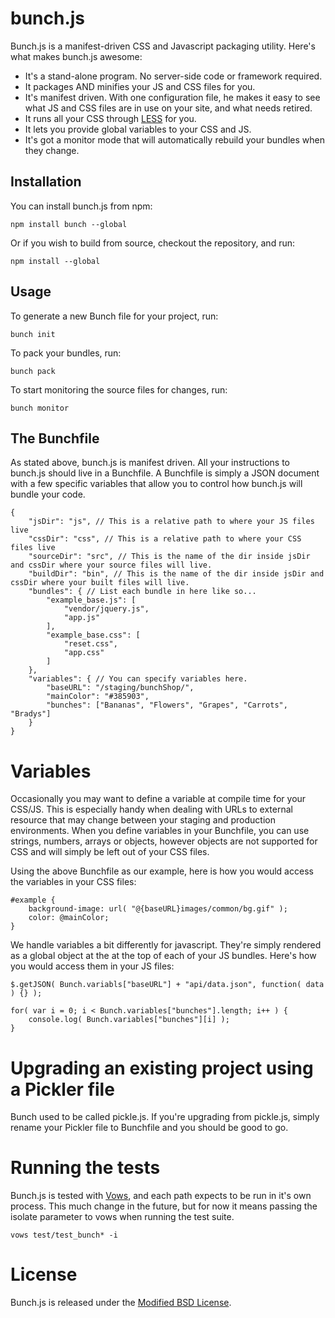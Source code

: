 # bunch.js

Bunch.js is a manifest-driven CSS and Javascript packaging utility. Here's what makes bunch.js awesome:

- It's a stand-alone program. No server-side code or framework required. 
- It packages AND minifies your JS and CSS files for you. 
- It's manifest driven. With one configuration file, he makes it easy to see what JS and CSS files are in use on your site, and what needs retired.
- It runs all your CSS through [LESS](http://lesscss.org/) for you.
- It lets you provide global variables to your CSS and JS.
- It's got a monitor mode that will automatically rebuild your bundles when they change. 

## Installation

You can install bunch.js from npm: 

	npm install bunch --global
	
Or if you wish to build from source, checkout the repository, and run:

	npm install --global

## Usage

To generate a new Bunch file for your project, run:

	bunch init

To pack your bundles, run:

	bunch pack

To start monitoring the source files for changes, run:

	bunch monitor
	
## The Bunchfile

As stated above, bunch.js is manifest driven. All your instructions to bunch.js should live in a Bunchfile. A Bunchfile is simply a JSON document with a few specific variables that allow you to control how bunch.js will bundle your code. 

	{
		"jsDir": "js", // This is a relative path to where your JS files live
		"cssDir": "css", // This is a relative path to where your CSS files live
		"sourceDir": "src", // This is the name of the dir inside jsDir and cssDir where your source files will live.
		"buildDir": "bin", // This is the name of the dir inside jsDir and cssDir where your built files will live.
		"bundles": { // List each bundle in here like so...
			"example_base.js": [
				"vendor/jquery.js",
				"app.js"
			],
			"example_base.css": [
				"reset.css",
				"app.css"
			]
		},
		"variables": { // You can specify variables here.
			"baseURL": "/staging/bunchShop/",
			"mainColor": "#385903",
			"bunches": ["Bananas", "Flowers", "Grapes", "Carrots", "Bradys"]
		}
	}
	
	
# Variables 

Occasionally you may want to define a variable at compile time for your CSS/JS. This is especially handy when dealing with URLs to external resource that may change between your staging and production environments. When you define variables in your Bunchfile, you can use strings, numbers, arrays or objects, however objects are not supported for CSS and will simply be left out of your CSS files. 

Using the above Bunchfile as our example, here is how you would access the variables in your CSS files: 

	#example {
		background-image: url( "@{baseURL}images/common/bg.gif" );
		color: @mainColor;
	}
	
We handle variables a bit differently for javascript. They're simply rendered as a global object at the at the top of each of your JS bundles. Here's how you would access them in your JS files: 

	$.getJSON( Bunch.variabls["baseURL"] + "api/data.json", function( data ) {} );
	
	for( var i = 0; i < Bunch.variables["bunches"].length; i++ ) {
		console.log( Bunch.variables["bunches"][i] );
	}
	

# Upgrading an existing project using a Pickler file

Bunch used to be called pickle.js. If you're upgrading from pickle.js, simply rename your Pickler file to Bunchfile and you should be good to go. 


# Running the tests

Bunch.js is tested with [Vows](http://vowsjs.org/), and each path expects to be run in it's own process. This much change in the future, but for now it means passing the isolate parameter to vows when running the test suite. 

	vows test/test_bunch* -i


# License

Bunch.js is released under the [Modified BSD License](https://github.com/thebarbariangroup/bunch.js/blob/master/LICENSE).